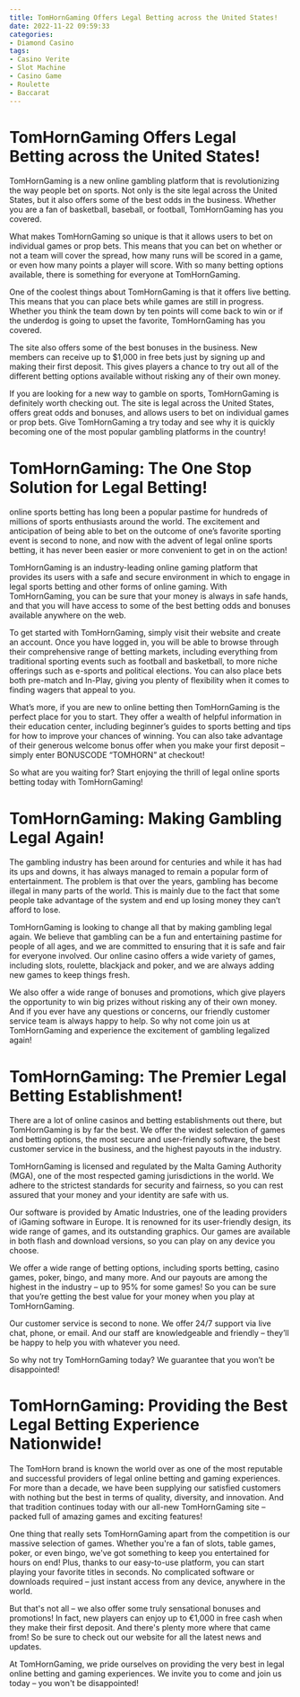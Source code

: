 ```yaml
---
title: TomHornGaming Offers Legal Betting across the United States!
date: 2022-11-22 09:59:33
categories:
- Diamond Casino
tags:
- Casino Verite
- Slot Machine
- Casino Game
- Roulette
- Baccarat
---
```



#  TomHornGaming Offers Legal Betting across the United States!

TomHornGaming is a new online gambling platform that is revolutionizing the way people bet on sports. Not only is the site legal across the United States, but it also offers some of the best odds in the business. Whether you are a fan of basketball, baseball, or football, TomHornGaming has you covered.

What makes TomHornGaming so unique is that it allows users to bet on individual games or prop bets. This means that you can bet on whether or not a team will cover the spread, how many runs will be scored in a game, or even how many points a player will score. With so many betting options available, there is something for everyone at TomHornGaming.

One of the coolest things about TomHornGaming is that it offers live betting. This means that you can place bets while games are still in progress. Whether you think the team down by ten points will come back to win or if the underdog is going to upset the favorite, TomHornGaming has you covered.

The site also offers some of the best bonuses in the business. New members can receive up to $1,000 in free bets just by signing up and making their first deposit. This gives players a chance to try out all of the different betting options available without risking any of their own money.

If you are looking for a new way to gamble on sports, TomHornGaming is definitely worth checking out. The site is legal across the United States, offers great odds and bonuses, and allows users to bet on individual games or prop bets. Give TomHornGaming a try today and see why it is quickly becoming one of the most popular gambling platforms in the country!

#  TomHornGaming: The One Stop Solution for Legal Betting!

online sports betting has long been a popular pastime for hundreds of millions of sports enthusiasts around the world. The excitement and anticipation of being able to bet on the outcome of one’s favorite sporting event is second to none, and now with the advent of legal online sports betting, it has never been easier or more convenient to get in on the action!

TomHornGaming is an industry-leading online gaming platform that provides its users with a safe and secure environment in which to engage in legal sports betting and other forms of online gaming. With TomHornGaming, you can be sure that your money is always in safe hands, and that you will have access to some of the best betting odds and bonuses available anywhere on the web.

To get started with TomHornGaming, simply visit their website and create an account. Once you have logged in, you will be able to browse through their comprehensive range of betting markets, including everything from traditional sporting events such as football and basketball, to more niche offerings such as e-sports and political elections. You can also place bets both pre-match and In-Play, giving you plenty of flexibility when it comes to finding wagers that appeal to you.

What’s more, if you are new to online betting then TomHornGaming is the perfect place for you to start. They offer a wealth of helpful information in their education center, including beginner’s guides to sports betting and tips for how to improve your chances of winning. You can also take advantage of their generous welcome bonus offer when you make your first deposit – simply enter BONUSCODE “TOMHORN” at checkout!

So what are you waiting for? Start enjoying the thrill of legal online sports betting today with TomHornGaming!

#  TomHornGaming: Making Gambling Legal Again!

The gambling industry has been around for centuries and while it has had its ups and downs, it has always managed to remain a popular form of entertainment. The problem is that over the years, gambling has become illegal in many parts of the world. This is mainly due to the fact that some people take advantage of the system and end up losing money they can’t afford to lose.

TomHornGaming is looking to change all that by making gambling legal again. We believe that gambling can be a fun and entertaining pastime for people of all ages, and we are committed to ensuring that it is safe and fair for everyone involved. Our online casino offers a wide variety of games, including slots, roulette, blackjack and poker, and we are always adding new games to keep things fresh.

We also offer a wide range of bonuses and promotions, which give players the opportunity to win big prizes without risking any of their own money. And if you ever have any questions or concerns, our friendly customer service team is always happy to help. So why not come join us at TomHornGaming and experience the excitement of gambling legalized again!

#  TomHornGaming: The Premier Legal Betting Establishment!

There are a lot of online casinos and betting establishments out there, but TomHornGaming is by far the best. We offer the widest selection of games and betting options, the most secure and user-friendly software, the best customer service in the business, and the highest payouts in the industry.

TomHornGaming is licensed and regulated by the Malta Gaming Authority (MGA), one of the most respected gaming jurisdictions in the world. We adhere to the strictest standards for security and fairness, so you can rest assured that your money and your identity are safe with us.

Our software is provided by Amatic Industries, one of the leading providers of iGaming software in Europe. It is renowned for its user-friendly design, its wide range of games, and its outstanding graphics. Our games are available in both flash and download versions, so you can play on any device you choose.

We offer a wide range of betting options, including sports betting, casino games, poker, bingo, and many more. And our payouts are among the highest in the industry – up to 95% for some games! So you can be sure that you’re getting the best value for your money when you play at TomHornGaming.

Our customer service is second to none. We offer 24/7 support via live chat, phone, or email. And our staff are knowledgeable and friendly – they’ll be happy to help you with whatever you need.

So why not try TomHornGaming today? We guarantee that you won’t be disappointed!

#  TomHornGaming: Providing the Best Legal Betting Experience Nationwide!
The TomHorn brand is known the world over as one of the most reputable and successful providers of legal online betting and gaming experiences. For more than a decade, we have been supplying our satisfied customers with nothing but the best in terms of quality, diversity, and innovation. And that tradition continues today with our all-new TomHornGaming site – packed full of amazing games and exciting features!

One thing that really sets TomHornGaming apart from the competition is our massive selection of games. Whether you're a fan of slots, table games, poker, or even bingo, we've got something to keep you entertained for hours on end! Plus, thanks to our easy-to-use platform, you can start playing your favorite titles in seconds. No complicated software or downloads required – just instant access from any device, anywhere in the world.

But that's not all – we also offer some truly sensational bonuses and promotions! In fact, new players can enjoy up to €1,000 in free cash when they make their first deposit. And there's plenty more where that came from! So be sure to check out our website for all the latest news and updates.

At TomHornGaming, we pride ourselves on providing the very best in legal online betting and gaming experiences. We invite you to come and join us today – you won't be disappointed!